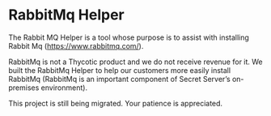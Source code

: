 # RabbitMq Helper
The Rabbit MQ Helper is a tool whose purpose is to assist with installing Rabbit Mq (https://www.rabbitmq.com/).  

RabbitMq is not a Thycotic product and we do not receive revenue for it.  We built the RabbitMq Helper to help our customers more easily install RabbitMq (RabbitMq is an important component of Secret Server’s on-premises environment). 

This project is still being migrated. Your patience is appreciated.
